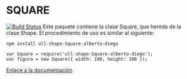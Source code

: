 # SQUARE
[![Build Status](https://travis-ci.org/ULL-ESIT-DSI-1617/creacion-de-paquetes-npm-alberto-diego-square.svg?branch=master)](https://travis-ci.org/ULL-ESIT-DSI-1617/creacion-de-paquetes-npm-alberto-diego-square)
Este paquete contiene la clase Square, que hereda de la clase Shape. El procedimiento de uso es similar al siguiente:

```
npm install ull-shape-Square-alberto-diego

var Square = require('ull-shape-Square-alberto-diego');
var figura = new Square({ width: 100, height: 100 });
```

[Enlace a la documentación](https://ull-esit-dsi-1617.github.io/creacion-de-paquetes-npm-alberto-diego-square/)
